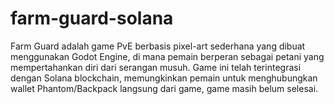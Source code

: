 # farm-guard-solana
Farm Guard adalah game PvE berbasis pixel-art sederhana yang dibuat menggunakan Godot Engine, di mana pemain berperan sebagai petani yang mempertahankan diri dari serangan musuh. Game ini telah terintegrasi dengan Solana blockchain, memungkinkan pemain untuk menghubungkan wallet Phantom/Backpack langsung dari game, game masih belum selesai.
